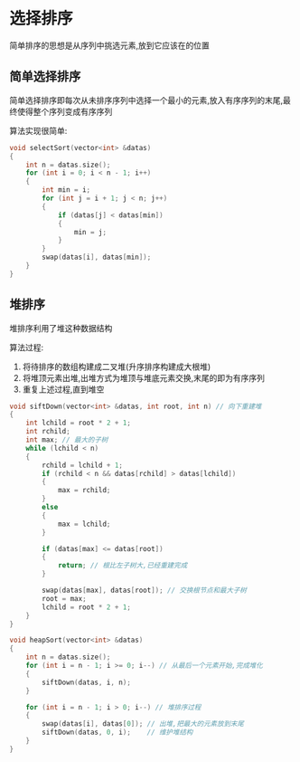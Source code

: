 # 选择排序

简单排序的思想是从序列中挑选元素,放到它应该在的位置

## 简单选择排序

简单选择排序即每次从未排序序列中选择一个最小的元素,放入有序序列的末尾,最终使得整个序列变成有序序列

算法实现很简单:

```c++
void selectSort(vector<int> &datas)
{
    int n = datas.size();
    for (int i = 0; i < n - 1; i++)
    {
        int min = i;
        for (int j = i + 1; j < n; j++)
        {
            if (datas[j] < datas[min])
            {
                min = j;
            }
        }
        swap(datas[i], datas[min]);
    }
}
```

## 堆排序

堆排序利用了堆这种数据结构

算法过程:

1. 将待排序的数组构建成二叉堆(升序排序构建成大根堆)
2. 将堆顶元素出堆,出堆方式为堆顶与堆底元素交换,末尾的即为有序序列
3. 重复上述过程,直到堆空

```c++
void siftDown(vector<int> &datas, int root, int n) // 向下重建堆
{
    int lchild = root * 2 + 1;
    int rchild;
    int max; // 最大的子树
    while (lchild < n)
    {
        rchild = lchild + 1;
        if (rchild < n && datas[rchild] > datas[lchild])
        {
            max = rchild;
        }
        else
        {
            max = lchild;
        }

        if (datas[max] <= datas[root])
        {
            return; // 根比左子树大,已经重建完成
        }

        swap(datas[max], datas[root]); // 交换根节点和最大子树
        root = max;
        lchild = root * 2 + 1;
    }
}

void heapSort(vector<int> &datas)
{
    int n = datas.size();
    for (int i = n - 1; i >= 0; i--) // 从最后一个元素开始,完成堆化
    {
        siftDown(datas, i, n);
    }

    for (int i = n - 1; i > 0; i--) // 堆排序过程
    {
        swap(datas[i], datas[0]); // 出堆,把最大的元素放到末尾
        siftDown(datas, 0, i);    // 维护堆结构
    }
}


```